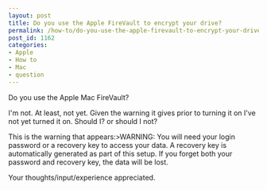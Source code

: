 ```yaml
---
layout: post
title: Do you use the Apple FireVault to encrypt your drive?
permalink: /how-to/do-you-use-the-apple-firevault-to-encrypt-your-drive
post_id: 1162
categories:
- Apple
- How to
- Mac
- question
---
```


Do you use the Apple Mac FireVault?

I'm not. At least, not yet. Given the warning it gives prior to turning it on I've not yet turned it on. Should I? or should I not?

This is the warning that appears:>WARNING: You will need your login password or a recovery key to access your data. A recovery key is automatically generated as part of this setup. If you forget both your password and recovery key, the data will be lost.


Your thoughts/input/experience appreciated.
